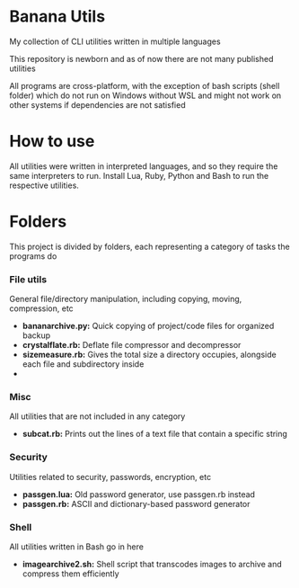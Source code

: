 # Banana Utils
My collection of CLI utilities written in multiple languages

This repository is newborn and as of now there are not many published utilities

All programs are cross-platform, with the exception of bash scripts (shell folder) which do not run on Windows without WSL and might not work on other systems if dependencies are not satisfied

# How to use
All utilities were written in interpreted languages, and so they require the same interpreters to run. Install Lua, Ruby, Python and Bash to run the respective utilities.

# Folders
This project is divided by folders, each representing a category of tasks the programs do

### File utils
General file/directory manipulation, including copying, moving, compression, etc
- **bananarchive.py:** Quick copying of project/code files for organized backup
- **crystalflate.rb:** Deflate file compressor and decompressor
- **sizemeasure.rb:** Gives the total size a directory occupies, alongside each file and subdirectory inside
- 
### Misc
All utilities that are not included in any category
- **subcat.rb:** Prints out the lines of a text file that contain a specific string

### Security
Utilities related to security, passwords, encryption, etc
- **passgen.lua:** Old password generator, use passgen.rb instead
- **passgen.rb:** ASCII and dictionary-based password generator

### Shell
All utilities written in Bash go in here
- **imagearchive2.sh:** Shell script that transcodes images to archive and compress them efficiently

